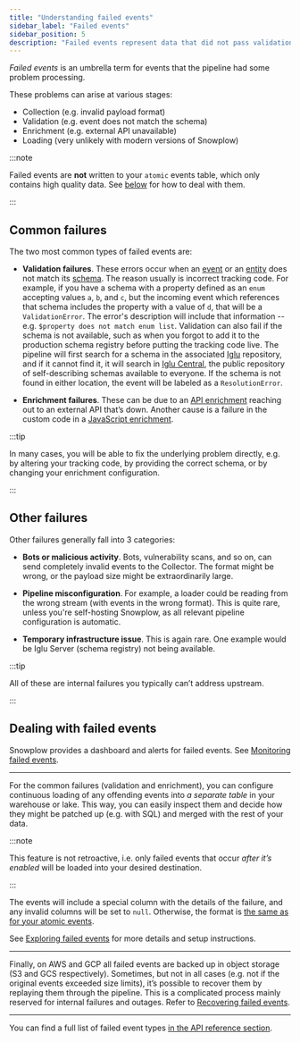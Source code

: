 ```yaml
---
title: "Understanding failed events"
sidebar_label: "Failed events"
sidebar_position: 5
description: "Failed events represent data that did not pass validation or otherwise failed to be processed"
---
```


_Failed events_ is an umbrella term for events that the pipeline had some problem processing.

These problems can arise at various stages:
* Collection (e.g. invalid payload format)
* Validation (e.g. event does not match the schema)
* Enrichment (e.g. external API unavailable)
* Loading (very unlikely with modern versions of Snowplow)

:::note

Failed events are **not** written to your `atomic` events table, which only contains high quality data. See [below](#dealing-with-failed-events) for how to deal with them.

:::

## Common failures

The two most common types of failed events are:

* **Validation failures**. These errors occur when an [event](/docs/fundamentals/events/index.md) or an [entity](/docs/fundamentals/entities/index.md) does not match its [schema](/docs/fundamentals/schemas/index.md). The reason usually is incorrect tracking code. For example, if you have a schema with a property defined as an `enum` accepting values `a`, `b`, and `c`, but the incoming event which references that schema includes the property with a value of `d`, that will be a `ValidationError`. The error's description will include that information -- e.g. `$property does not match enum list`. Validation can also fail if the schema is not available, such as when you forgot to add it to the production schema registry before putting the tracking code live. The pipeline will first search for a schema in the associated [Iglu](https://docs.snowplow.io/docs/fundamentals/schemas/#iglu) repository, and if it cannot find it, it will search in [Iglu Central](http://iglucentral.com), the public repository of self-describing schemas available to everyone. If the schema is not found in either location, the event will be labeled as a `ResolutionError`.

* **Enrichment failures**. These can be due to an [API enrichment](/docs/pipeline/enrichments/available-enrichments/custom-api-request-enrichment/index.md) reaching out to an external API that’s down. Another cause is a failure in the custom code in a [JavaScript enrichment](/docs/pipeline/enrichments/available-enrichments/custom-javascript-enrichment/index.md).

:::tip

In many cases, you will be able to fix the underlying problem directly, e.g. by altering your tracking code, by providing the correct schema, or by changing your enrichment configuration.

:::

## Other failures

Other failures generally fall into 3 categories:

* **Bots or malicious activity**. Bots, vulnerability scans, and so on, can send completely invalid events to the Collector. The format might be wrong, or the payload size might be extraordinarily large.

* **Pipeline misconfiguration**. For example, a loader could be reading from the wrong stream (with events in the wrong format). This is quite rare, unless you're self-hosting Snowplow, as all relevant pipeline configuration is automatic.

* **Temporary infrastructure issue**. This is again rare. One example would be Iglu Server (schema registry) not being available.

:::tip

All of these are internal failures you typically can’t address upstream.

:::

## Dealing with failed events

Snowplow provides a dashboard and alerts for failed events. See [Monitoring failed events](/docs/data-product-studio/data-quality/failed-events/monitoring-failed-events/index.md).

---

For the common failures (validation and enrichment), you can configure continuous loading of any offending events into _a separate table_ in your warehouse or lake. This way, you can easily inspect them and decide how they might be patched up (e.g. with SQL) and merged with the rest of your data.

:::note

This feature is not retroactive, i.e. only failed events that occur _after it’s enabled_ will be loaded into your desired destination.

:::

The events will include a special column with the details of the failure, and any invalid columns will be set to `null`. Otherwise, the format is [the same as for your atomic events](/docs/fundamentals/canonical-event/index.md).

See [Exploring failed events](/docs/data-product-studio/data-quality/failed-events/exploring-failed-events/index.md) for more details and setup instructions.

---

Finally, on AWS and GCP all failed events are backed up in object storage (S3 and GCS respectively). Sometimes, but not in all cases (e.g. not if the original events exceeded size limits), it’s possible to recover them by replaying them through the pipeline. This is a complicated process mainly reserved for internal failures and outages. Refer to [Recovering failed events](/docs/data-product-studio/data-quality/failed-events/recovering-failed-events/index.md).

---

You can find a full list of failed event types [in the API reference section](/docs/api-reference/failed-events/index.md).
